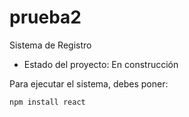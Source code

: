 # prueba2
</h1> Sistema de Registro</h1>

- Estado del proyecto: En construcción

Para ejecutar el sistema, debes poner:

```npm install react```

